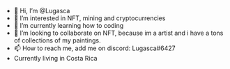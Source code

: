 - 👋 Hi, I’m @Lugasca
- 👀 I’m interested in NFT, mining and cryptocurrencies
- 🌱 I’m currently learning how to coding
- 💞️ I’m looking to collaborate on NFT, because im a artist and i have a tons of collections of my paintings.
- 📫 How to reach me, add me on discord: Lugasca#6427
- Currently living in Costa Rica
<!---
Lugasca/Lugasca is a ✨ special ✨ repository because its `README.md` (this file) appears on your GitHub profile.
You can click the Preview link to take a look at your changes.
--->
